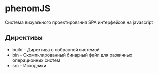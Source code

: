 # phenomJS
Система визуального проектирования SPA интерфейсов на javascript

## Директивы

* build - Директива с собранной системой
* bin - Скомпилированный бинарный файл для различных операционных систем
* src - Исходники